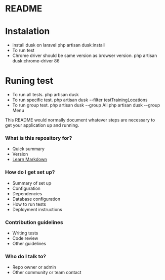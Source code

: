 # README #

# Instalation #
* install dusk on laravel
php artisan dusk:install
* To run test 
* Chrome driver should be same version as browser version.
php artisan dusk:chrome-driver 86

# Runing test #
* To run all tests.
php artisan dusk
* To run specific test.
php artisan dusk --filter testTrainingLocations
* To run group test.
php artisan dusk --group All
php artisan dusk --group Menu


This README would normally document whatever steps are necessary to get your application up and running.

### What is this repository for? ###

* Quick summary
* Version
* [Learn Markdown](https://bitbucket.org/tutorials/markdowndemo)

### How do I get set up? ###

* Summary of set up
* Configuration
* Dependencies
* Database configuration
* How to run tests
* Deployment instructions

### Contribution guidelines ###

* Writing tests
* Code review
* Other guidelines

### Who do I talk to? ###

* Repo owner or admin
* Other community or team contact